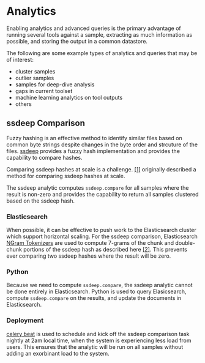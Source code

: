 # Analytics #
Enabling analytics and advanced queries is the primary advantage of running 
several tools against a sample, extracting as much information as possible, and
storing the output in a common datastore.

The following are some example types of analytics and queries that may be of
interest:

- cluster samples
- outlier samples
- samples for deep-dive analysis
- gaps in current toolset
- machine learning analytics on tool outputs
- others

## ssdeep Comparison ##
Fuzzy hashing is an effective method to identify similar files based on common
byte strings despite changes in the byte order and strcuture of the files.
[ssdeep](https://ssdeep-project.github.io/ssdeep/index.html) provides a fuzzy
hash implementation and provides the capability to compare hashes.

Comparing ssdeep hashes at scale is a challenge. [[1]](https://www.virusbulletin.com/virusbulletin/2015/11/optimizing-ssdeep-use-scale/)
originally described a method for comparing ssdeep hashes at scale.

The ssdeep analytic computes ```ssdeep.compare``` for all samples where the
result is non-zero and provides the capability to return all samples clustered
based on the ssdeep hash.

### Elasticsearch ###
When possible, it can be effective to push work to the Elasticsearch cluster
which support horizontal scaling. For the ssdeep comparison, Elasticsearch 
[NGram  Tokenizers](https://www.elastic.co/guide/en/elasticsearch/reference/current/analysis-ngram-tokenizer.html)
are used to compute 7-grams of the chunk and double-chunk portions
of the ssdeep hash as described here [[2]](http://www.intezer.com/intezer-community-tip-ssdeep-comparisons-with-elasticsearch/).
This prevents ever comparing two ssdeep hashes where the result will be zero.

### Python ###
Because we need to compute ```ssdeep.compare```, the ssdeep analytic cannot be
done entirely in Elasticsearch. Python is used to query Elasicsearch, compute
```ssdeep.compare``` on the results, and update the documents in Elasticsearch.

### Deployment ###
[celery beat](http://docs.celeryproject.org/en/latest/userguide/periodic-tasks.html)
is used to schedule and kick off the ssdeep comparison task nightly at 2am
local time, when the system is experiencing less load from users. This ensures
that the analytic will be run on all samples without adding an exorbinant load
to the system.
